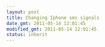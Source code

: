 ```yaml
---
layout: post
title: Changing Iphone sms signals
date_gmt: 2011-05-14 12:01:45
modified_gmt: 2011-05-14 12:01:45
status: inherit
---
```


